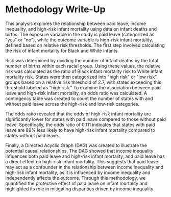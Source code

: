 
# Methodology Write-Up

This analysis explores the relationship between paid leave, income inequality, and high-risk infant mortality using data on infant deaths and births. The exposure variable in the study is paid leave (categorized as "yes" or "no"), while the outcome variable is high-risk infant mortality, defined based on relative risk thresholds.
The first step involved calculating the risk of infant mortality for Black and White infants. 

Risk was determined by dividing the number of infant deaths by the total number of births within each racial group. Using these values, the relative risk was calculated as the ratio of Black infant mortality risk to White infant mortality risk. States were then categorized into "high risk" or "low risk" groups based on a relative risk threshold of 2.7, with states exceeding this threshold labeled as "high risk."
To examine the association between paid leave and high-risk infant mortality, an odds ratio was calculated. A contingency table was created to count the number of states with and without paid leave across the high-risk and low-risk categories. 

The odds ratio revealed that the odds of high-risk infant mortality are significantly lower for states with paid leave compared to those without paid leave. Specifically, the odds ratio of 0.111 indicates that states with paid leave are 89% less likely to have high-risk infant mortality compared to states without paid leave.

Finally, a Directed Acyclic Graph (DAG) was created to illustrate the potential causal relationships. The DAG showed that income inequality influences both paid leave and high-risk infant mortality, and paid leave has a direct effect on high-risk infant mortality. This suggests that paid leave may act as a confounder in the relationship between income inequality and high-risk infant mortality, as it is influenced by income inequality and independently affects the outcome.
Through this methodology, we quantified the protective effect of paid leave on infant mortality and highlighted its role in mitigating disparities driven by income inequality

